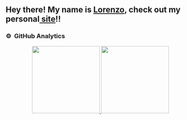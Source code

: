 <h2>Hey there! My name is <a href="https://www.linkedin.com/in/lorenzo-pastore-9a4653157/" target="_blank">Lorenzo</a>, check out my personal<a href="https://lorenzopastore.github.io" target="_blank"> site</a>!!</h2>

<!---
### Spotify Playing 🎧
<p align="center">
<img src="https://spotify-now-playing.lorenzopastore.vercel.app//api/spotify-playing" alt="Spotify Now Playing" width="450" />
</p>
--->

### ⚙️ &nbsp;GitHub Analytics

<p align="center">
<a href="https://lorenzopastore.com">
  <img height="180em" src="https://github-readme-stats-eight-theta.vercel.app/api?username=LorenzoPastore&show_icons=true&theme=vision-friendly-dark&include_all_commits=true&count_private=true"/>
  <img height="180em" src="https://github-readme-stats-eight-theta.vercel.app/api/top-langs/?username=LorenzoPastore&layout=compact&langs_count=8&theme=vision-friendly-dark"/>
</a>
</p>


